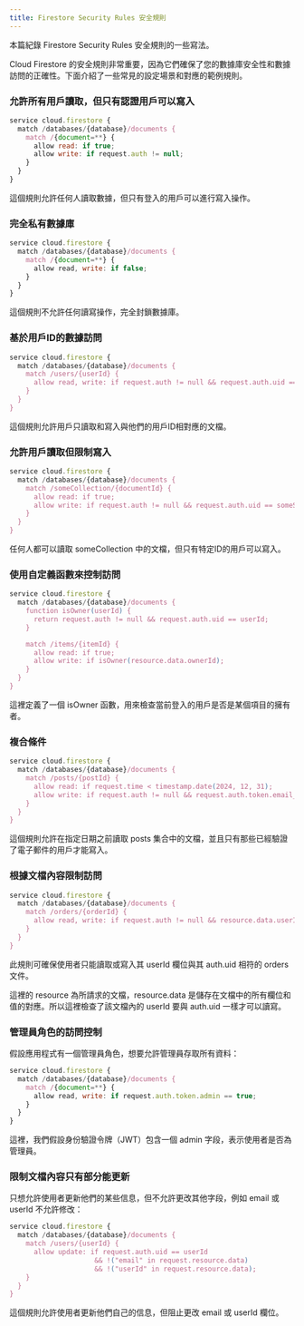 ```yaml
---
title: Firestore Security Rules 安全規則
---
```


本篇紀錄 Firestore Security Rules 安全規則的一些寫法。

Cloud Firestore 的安全規則非常重要，因為它們確保了您的數據庫安全性和數據訪問的正確性。下面介紹了一些常見的設定場景和對應的範例規則。

### 允許所有用戶讀取，但只有認證用戶可以寫入

```javascript
service cloud.firestore {
  match /databases/{database}/documents {
    match /{document=**} {
      allow read: if true;
      allow write: if request.auth != null;
    }
  }
}
```
這個規則允許任何人讀取數據，但只有登入的用戶可以進行寫入操作。

### 完全私有數據庫

```javascript
service cloud.firestore {
  match /databases/{database}/documents {
    match /{document=**} {
      allow read, write: if false;
    }
  }
}
```
這個規則不允許任何讀寫操作，完全封鎖數據庫。

### 基於用戶ID的數據訪問

```javascript
service cloud.firestore {
  match /databases/{database}/documents {
    match /users/{userId} {
      allow read, write: if request.auth != null && request.auth.uid == userId;
    }
  }
}
```
這個規則允許用戶只讀取和寫入與他們的用戶ID相對應的文檔。

### 允許用戶讀取但限制寫入

```javascript
service cloud.firestore {
  match /databases/{database}/documents {
    match /someCollection/{documentId} {
      allow read: if true;
      allow write: if request.auth != null && request.auth.uid == someSpecificUserId;
    }
  }
}
```
任何人都可以讀取 someCollection 中的文檔，但只有特定ID的用戶可以寫入。

### 使用自定義函數來控制訪問

```javascript
service cloud.firestore {
  match /databases/{database}/documents {
    function isOwner(userId) {
      return request.auth != null && request.auth.uid == userId;
    }

    match /items/{itemId} {
      allow read: if true;
      allow write: if isOwner(resource.data.ownerId);
    }
  }
}
```
這裡定義了一個 isOwner 函數，用來檢查當前登入的用戶是否是某個項目的擁有者。

### 複合條件

```javascript
service cloud.firestore {
  match /databases/{database}/documents {
    match /posts/{postId} {
      allow read: if request.time < timestamp.date(2024, 12, 31);
      allow write: if request.auth != null && request.auth.token.email_verified;
    }
  }
}
```
這個規則允許在指定日期之前讀取 posts 集合中的文檔，並且只有那些已經驗證了電子郵件的用戶才能寫入。

### 根據文檔內容限制訪問

```javascript
service cloud.firestore {
  match /databases/{database}/documents {
    match /orders/{orderId} {
      allow read, write: if request.auth != null && resource.data.userId == request.auth.uid;
    }
  }
}
```
此規則可確保使用者只能讀取或寫入其 userId 欄位與其 auth.uid 相符的 orders 文件。

這裡的 resource 為所請求的文檔，resource.data 是儲存在文檔中的所有欄位和值的對應。所以這裡檢查了該文檔內的 userId 要與 auth.uid 一樣才可以讀寫。

### 管理員角色的訪問控制
假設應用程式有一個管理員角色，想要允許管理員存取所有資料：

```javascript
service cloud.firestore {
  match /databases/{database}/documents {
    match /{document=**} {
      allow read, write: if request.auth.token.admin == true;
    }
  }
}
```
這裡，我們假設身份驗證令牌（JWT）包含一個 admin 字段，表示使用者是否為管理員。

### 限制文檔內容只有部分能更新

只想允許使用者更新他們的某些信息，但不允許更改其他字段，例如 email 或 userId 不允許修改：

```javascript
service cloud.firestore {
  match /databases/{database}/documents {
    match /users/{userId} {
      allow update: if request.auth.uid == userId
                     && !("email" in request.resource.data)
                     && !("userId" in request.resource.data);
    }
  }
}
```
這個規則允許使用者更新他們自己的信息，但阻止更改 email 或 userId 欄位。